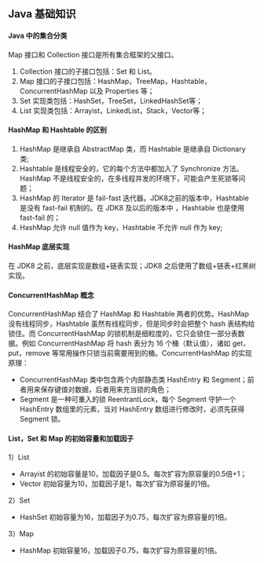 ## Java 基础知识

#### Java 中的集合分类

Map 接口和 Collection 接口是所有集合框架的父接口。

1. Collection 接口的子接口包括：Set 和 List。
2. Map 接口的子接口包括：HashMap，TreeMap，Hashtable，ConcurrentHashMap 以及 Properties 等；
3. Set 实现类包括：HashSet，TreeSet，LinkedHashSet等；
4. List 实现类包括：Arrayist，LinkedList，Stack，Vector等；


#### HashMap 和 Hashtable 的区别

1. HashMap 是继承自 AbstractMap 类，而 Hashtable 是继承自 Dictionary 类;
2. Hashtable 是线程安全的，它的每个方法中都加入了 Synchronize 方法。HashMap 不是线程安全的，在多线程并发的环境下，可能会产生死锁等问题；
3. HashMap 的 Iterator 是 fail-fast 迭代器。JDK8之前的版本中，Hashtable 是没有 fast-fail 机制的。在 JDK8 及以后的版本中 ，Hashtable 也是使用 fast-fail 的；
4. HashMap 允许 null 值作为 key，Hashtable 不允许 null 作为 key;


#### HashMap 底层实现

在 JDK8 之前，底层实现是数组+链表实现；JDK8 之后使用了数组+链表+红黑树实现。


#### ConcurrentHashMap 概念

ConcurrentHashMap 结合了 HashMap 和 Hashtable 两者的优势。HashMap 没有线程同步，Hashtable 虽然有线程同步，但是同步时会把整个 hash 表结构给锁住。而 ConcurrentHashMap 的锁机制是细粒度的，它只会锁住一部分表数据。例如 ConcurrentHashMap 将 hash 表分为 16 个桶（默认值），诸如 get，put，remove 等常用操作只锁当前需要用到的桶。ConcurrentHashMap 的实现原理：

- ConcurrentHashMap 类中包含两个内部静态类 HashEntry 和 Segment；前者用来保存键值对数据，后者用来充当锁的角色；
- Segment 是一种可重入的锁 ReentrantLock，每个 Segment 守护一个 HashEntry 数组里的元素，当对 HashEntry 数组进行修改时，必须先获得 Segment 锁。


#### List，Set 和 Map 的初始容量和加载因子

1）List
- Arrayist 的初始容量是10，加载因子是0.5。每次扩容为原容量的0.5倍+1；
- Vector 初始容量为10，加载因子是1，每次扩容为原容量的1倍。

2）Set
- HashSet 初始容量为16，加载因子为0.75，每次扩容为原容量的1倍。

3）Map
- HashMap 初始容量16，加载因子0.75，每次扩容为原容量的1倍。
